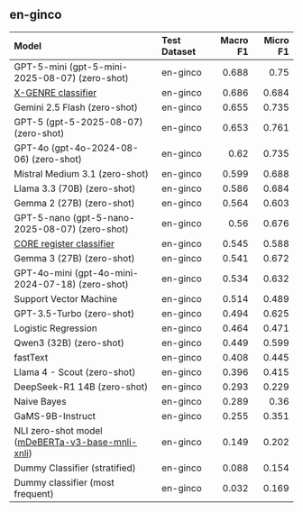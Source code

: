 ## en-ginco

| Model                                                                                                                                             | Test Dataset   |   Macro F1 |   Micro F1 |
|:--------------------------------------------------------------------------------------------------------------------------------------------------|:---------------|-----------:|-----------:|
| GPT-5-mini (gpt-5-mini-2025-08-07) (zero-shot)                                                                                                    | en-ginco       |      0.688 |      0.75  |
| [X-GENRE classifier](https://huggingface.co/classla/xlm-roberta-base-multilingual-text-genre-classifier)  | en-ginco       |      0.686 |      0.684 |
| Gemini 2.5 Flash (zero-shot)                                                                                                                      | en-ginco       |      0.655 |      0.735 |
| GPT-5 (gpt-5-2025-08-07) (zero-shot)                                                                                                              | en-ginco       |      0.653 |      0.761 |
| GPT-4o (gpt-4o-2024-08-06) (zero-shot)                                                                                                            | en-ginco       |      0.62  |      0.735 |
| Mistral Medium 3.1 (zero-shot)                                                                                                                    | en-ginco       |      0.599 |      0.688 |
| Llama 3.3 (70B) (zero-shot)                                                                                                                       | en-ginco       |      0.586 |      0.684 |
| Gemma 2 (27B) (zero-shot)                                                                                                                         | en-ginco       |      0.564 |      0.603 |
| GPT-5-nano (gpt-5-nano-2025-08-07) (zero-shot)                                                                                                    | en-ginco       |      0.56  |      0.676 |
| [CORE register classifier](https://huggingface.co/TurkuNLP/web-register-classification-multilingual)                                              | en-ginco       |      0.545 |      0.588 |
| Gemma 3 (27B) (zero-shot)                                                                                                                         | en-ginco       |      0.541 |      0.672 |
| GPT-4o-mini (gpt-4o-mini-2024-07-18) (zero-shot)                                                                                                  | en-ginco       |      0.534 |      0.632 |
| Support Vector Machine                                                                                                                            | en-ginco       |      0.514 |      0.489 |
| GPT-3.5-Turbo (zero-shot)                                                                                                                         | en-ginco       |      0.494 |      0.625 |
| Logistic Regression                                                                                                                               | en-ginco       |      0.464 |      0.471 |
| Qwen3 (32B) (zero-shot)                                                                                                                           | en-ginco       |      0.449 |      0.599 |
| fastText                                                                                                                                          | en-ginco       |      0.408 |      0.445 |
| Llama 4 - Scout (zero-shot)                                                                                                                       | en-ginco       |      0.396 |      0.415 |
| DeepSeek-R1 14B (zero-shot)                                                                                                                       | en-ginco       |      0.293 |      0.229 |
| Naive Bayes                                                                                                                                       | en-ginco       |      0.289 |      0.36  |
| GaMS-9B-Instruct                                                                                                                                  | en-ginco       |      0.255 |      0.351 |
| NLI zero-shot model ([mDeBERTa-v3-base-mnli-xnli](https://huggingface.co/MoritzLaurer/mDeBERTa-v3-base-mnli-xnli))                                | en-ginco       |      0.149 |      0.202 |
| Dummy Classifier (stratified)                                                                                                                     | en-ginco       |      0.088 |      0.154 |
| Dummy classifier (most frequent)                                                                                                                  | en-ginco       |      0.032 |      0.169 |